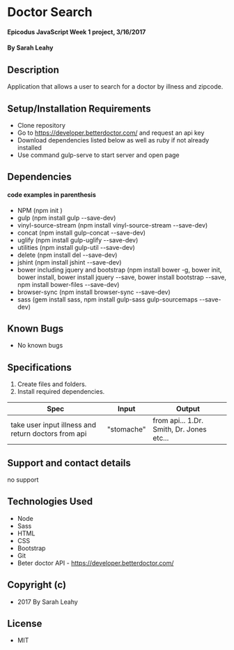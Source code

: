 # Doctor Search

#### Epicodus JavaScript Week 1 project, 3/16/2017

#### By Sarah Leahy

## Description

Application that allows a user to search for a doctor by illness and zipcode.

## Setup/Installation Requirements
* Clone repository
* Go to https://developer.betterdoctor.com/ and request an api key
* Download dependencies listed below as well as ruby if not already installed
* Use command gulp-serve to start server and open page

## Dependencies
#### code examples in parenthesis
* NPM (npm init )
* gulp (npm install gulp --save-dev)
* vinyl-source-stream (npm install vinyl-source-stream --save-dev)
* concat (npm install gulp-concat --save-dev)
* uglify (npm install gulp-uglify --save-dev)
* utilities (npm install gulp-util --save-dev)
* delete (npm install del --save-dev)
* jshint (npm install jshint --save-dev)
* bower including jquery and bootstrap (npm install bower -g, bower init, bower install,  bower install jquery --save, bower install bootstrap --save, npm install bower-files --save-dev)
* browser-sync (npm install browser-sync --save-dev)
* sass (gem install sass, npm install gulp-sass gulp-sourcemaps --save-dev)

## Known Bugs
* No known bugs


## Specifications

1. Create files and folders.
2. Install required dependencies.

|     Spec     |     Input     |     Output     |
| ------------ | ------------- | -------------- |
|take user input illness and return doctors from api|"stomache"| from api... 1.Dr. Smith, Dr. Jones etc...|



## Support and contact details
no support

## Technologies Used
* Node
* Sass
* HTML
* CSS
* Bootstrap
* Git
* Beter doctor API - https://developer.betterdoctor.com/

## Copyright (c)
* 2017 By Sarah Leahy

## License
* MIT
